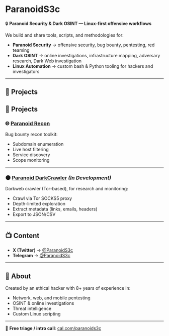 # ParanoidS3c

🔒 **Paranoid Security & Dark OSINT — Linux-first offensive workflows**

We build and share tools, scripts, and methodologies for:
- **Paranoid Security** → offensive security, bug bounty, pentesting, red teaming
- **Dark OSINT** → online investigations, infrastructure mapping, adversary research, Dark Web investigation
- **Linux Automation** → custom bash & Python tooling for hackers and investigators

---

## 🚀 Projects

## 🚀 Projects

### 🌐 [Paranoid Recon](https://github.com/paranoidsec/paranoid-recon)
Bug bounty recon toolkit:
- Subdomain enumeration
- Live host filtering
- Service discovery
- Scope monitoring

---

### 🌑 [Paranoid DarkCrawler](https://github.com/paranoidsec/paranoid-darkcrawler) *(In Development)*
Darkweb crawler (Tor-based), for research and monitoring:
- Crawl via Tor SOCKS5 proxy
- Depth-limited exploration
- Extract metadata (links, emails, headers)
- Export to JSON/CSV

---

## 📺 Content
- **X (Twitter)** → [@ParanoidS3c](https://x.com/ParanoidS3c)
- **Telegram** → [@ParanoidS3c](https://t.me/paranoidsec)

---

## 👤 About
Created by an ethical hacker with 8+ years of experience in:
- Network, web, and mobile pentesting
- OSINT & online investigations
- Threat intelligence
- Custom Linux scripting

---

📅 **Free triage / intro call**: [cal.com/paranoids3c](https://cal.com/paranoids3c/)
